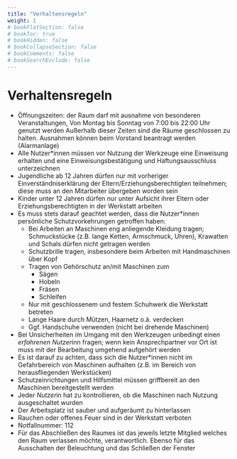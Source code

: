 ```yaml
---
title: "Verhaltensregeln"
weight: 1
# bookFlatSection: false
# bookToc: true
# bookHidden: false
# bookCollapseSection: false
# bookComments: false
# bookSearchExclude: false
---
```


# Verhaltensregeln

- Öffnungszeiten: der Raum darf mit ausnahme von besonderen Veranstaltungen, Von Montag bis Sonntag von 7:00 bis 22:00 Uhr genutzt werden
Außerhalb dieser Zeiten sind die Räume geschlossen zu halten. Ausnahmen können beim Vorstand beantragt werden (Alarmanlage)
- Alle Nutzer*innen müssen vor Nutzung der Werkzeuge eine Einweisung erhalten und eine Einweisungsbestätigung und Haftungsausschluss unterzeichnen
- Jugendliche ab 12 Jahren dürfen nur mit vorheriger Einverständniserklärung der Eltern/Erziehungsberechtigten teilnehmen; diese muss an den Mitarbeiter übergeben worden sein
- Kinder unter 12 Jahren dürfen nur unter Aufsicht ihrer Eltern oder Erziehungsberechtigten in der Werkstatt arbeiten
- Es muss stets darauf geachtet werden, dass die Nutzer*innen persönliche Schutzvorkehrungen getroffen haben:
  - Bei Arbeiten an Maschinen eng anliegende Kleidung tragen; Schmuckstücke (z.B. lange Ketten, Armschmuck, Uhren), Krawatten und Schals dürfen nicht getragen werden
  - Schutzbrille tragen, insbesondere beim Arbeiten mit Handmaschinen über Kopf 
  - Tragen von Gehörschutz an/mit Maschinen zum
    - Sägen
    - Hobeln
    - Fräsen
    - Schleifen
  - Nur mit geschlossenem und festem Schuhwerk die Werkstatt betreten
  - Lange Haare durch Mützen, Haarnetz o.ä. verdecken
  - Ggf. Handschuhe verwenden (nicht bei drehende Maschinen)
- Bei Unsicherheiten im Umgang mit den Werkzeugen unbedingt eine*n erfahrenen Nutzer*inn fragen; wenn kein Ansprechpartner vor Ort ist muss mit der Bearbeitung umgehend aufgehört werden
- Es ist darauf zu achten, dass sich die Nutzer*innen nicht im Gefahrbereich von Maschinen aufhalten (z.B. im Bereich von herausfliegenden Werkstücken)
- Schutzeinrichtungen und Hilfsmittel müssen griffbereit an den Maschinen bereitgestellt werden
- Jede*r Nutzer*in hat zu kontrollieren, ob die Maschinen nach Nutzung ausgeschaltet wurden
- Der Arbeitsplatz ist sauber und aufgeräumt zu hinterlassen
- Rauchen oder offenes Feuer sind in der Werkstatt verboten
- Notfallnummer: 112
- Für das Abschließen des Raumes ist das jeweils letzte Mitglied welches den Raum verlassen möchte, verantwortlich. Ebenso für das Ausschalten der Beleuchtung und das Schließen der Fenster
